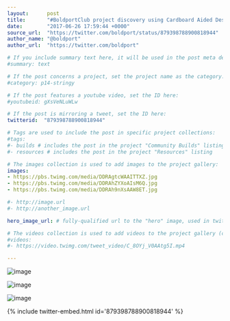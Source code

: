 ```yaml
---
layout:      post
title:       "#BoldportClub project discovery using Cardboard Aided Design with our friends from"
date:        "2017-06-26 17:59:44 +0000"
source_url:  "https://twitter.com/boldport/status/879398788900818944"
author_name: "@boldport"
author_url:  "https://twitter.com/boldport"

# If you include summary text here, it will be used in the post meta description instead of an excerpt from the post body
#summary: text

# If the post concerns a project, set the project name as the category:
#category: p14-stringy

# If the post features a youtube video, set the ID here:
#youtubeid: gXsVeNLuWLw

# If the post is mirroring a tweet, set the ID here:
twitterid:  "879398788900818944"

# Tags are used to include the post in specific project collections:
#tags:
#- builds # includes the post in the project "Community Builds" listing
#- resources # includes the post in the project "Resources" listing

# The images collection is used to add images to the project gallery:
images:
- https://pbs.twimg.com/media/DDRAgtcWAAITTXZ.jpg
- https://pbs.twimg.com/media/DDRAhZYXoAIsM6Q.jpg
- https://pbs.twimg.com/media/DDRAh9nXsAAW8ET.jpg

#- http://image.url
#- http://another_image.url

hero_image_url: # fully-qualified url to the "hero" image, used in twitter cards for example

# The videos collection is used to add videos to the project gallery (currently only mp4):
#videos:
#- https://video.twimg.com/tweet_video/C_8OYj_V0AAtg5I.mp4

---
```


![image](https://pbs.twimg.com/media/DDRAgtcWAAITTXZ.jpg)

![image](https://pbs.twimg.com/media/DDRAhZYXoAIsM6Q.jpg)

![image](https://pbs.twimg.com/media/DDRAh9nXsAAW8ET.jpg)

{% include twitter-embed.html id='879398788900818944' %}


